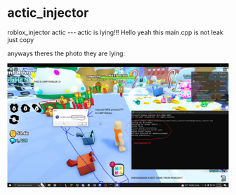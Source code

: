 # actic_injector
roblox_injector actic --- actic is lying!!!
Hello yeah this main.cpp is not leak just copy

anyways theres the photo they are lying:

[![bruhh](https://raw.githubusercontent.com/jq6/actic_injector/main/lolll.PNG "bruhh")](https://raw.githubusercontent.com/jq6/actic_injector/main/lolll.PNG "bruhh")
